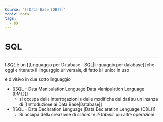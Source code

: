 ```yaml
---
Course: "[[Data Base (DB)]]"
topic: nota
tags:
  - DB
---
```


# SQL
---
l _SQL_ è un [[Linguaggio per Database - SQL|linguaggio per database]] che oggi è ritenuto il linguaggio universale, di fatto è l unico in uso

è divisivo in due sotto linguaggio
- [[SQL - Data Manipulation Lenguage|Data Manipulation Lenguage (DML)]]
	- si occupa delle interrogazioni e delle modifiche dei dati su un intanza di [[Introduzione ai Data Base|Database]]
- [[SQL - Data Declaration Lenguage |Data Declaration Lenguage (DDL)]]
	- Si occupa della creazione di _schemi e di tabelle_ piu altre operazioni 